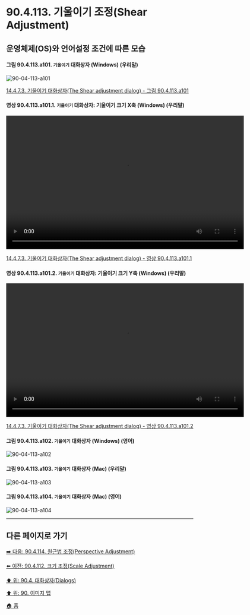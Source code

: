 # 90.4.113. 기울이기 조정(Shear Adjustment)
## 운영체제(OS)와 언어설정 조건에 따른 모습

<a id="90-04-113-a101"></a>

#### 그림 90.4.113.a101. `기울이기` 대화상자 (Windows) (우리말)
![90-04-113-a101](https://github.com/wonder13662/gimp/assets/15767104/0c6238bc-1dbe-460f-915f-fbf0cb6e35b9)

[14.4.7.3. 기울이기 대화상자(The Shear adjustment dialog) - 그림 90.4.113.a101](./14-04-07-03-shear_adjustment_dialog.md#90-04-113-a101)

<a id="90-04-113-a101-01"></a>

#### 영상 90.4.113.a101.1. `기울이기` 대화상자: 기울이기 크기 X축 (Windows) (우리말)
<video controls="controls" width="640" height="360" src="https://github.com/wonder13662/gimp/assets/15767104/dac06bcd-6fa6-4eda-8e7e-d28bde7e6b5f"></video>

[14.4.7.3. 기울이기 대화상자(The Shear adjustment dialog) - 영상 90.4.113.a101.1](./14-04-07-03-shear_adjustment_dialog.md#90-04-113-a101-01)

<a id="90-04-113-a101-02"></a>

#### 영상 90.4.113.a101.2. `기울이기` 대화상자: 기울이기 크기 Y축 (Windows) (우리말)
<video controls="controls" width="640" height="360" src="https://github.com/wonder13662/gimp/assets/15767104/ea97b924-8c70-4cb6-82c6-7a4b7f2b9f97"></video>

[14.4.7.3. 기울이기 대화상자(The Shear adjustment dialog) - 영상 90.4.113.a101.2](./14-04-07-03-shear_adjustment_dialog.md#90-04-113-a101-02)

<a id="90-04-113-a102"></a>

#### 그림 90.4.113.a102. `기울이기` 대화상자 (Windows) (영어)
![90-04-113-a102](https://github.com/wonder13662/gimp/assets/15767104/506dc9fc-ea65-43a7-95c8-5b47910fa981)

<a id="90-04-113-a103"></a>

#### 그림 90.4.113.a103. `기울이기` 대화상자 (Mac) (우리말)
![90-04-113-a103](https://github.com/wonder13662/gimp/assets/15767104/01281506-2583-446b-8e64-def2fe94515d)

<a id="90-04-113-a104"></a>

#### 그림 90.4.113.a104. `기울이기` 대화상자 (Mac) (영어)
![90-04-113-a104](https://github.com/wonder13662/gimp/assets/15767104/006a9cfa-0b1c-441e-afaa-2983dde162f2)

***

## 다른 페이지로 가기

[➡️ 다음: 90.4.114. 원근법 조정(Perspective Adjustment)](./90-04-0114-perspective_adjustment.md)

[⬅️ 이전: 90.4.112. 크기 조정(Scale Adjustment)](./90-04-0112-scale_adjustment.md)

[⬆️ 위: 90.4. 대화상자(Dialogs)](./90-04-0000-dialogs.md)

[⬆️ 위: 90. 이미지 맵](./90-00-image-map.md)

[🏠 홈](./00-home.md)
